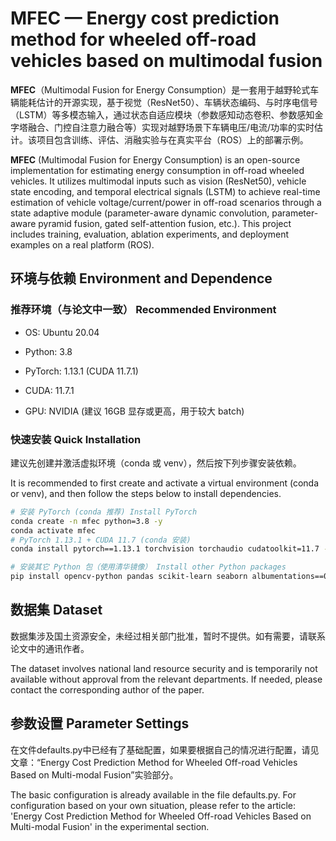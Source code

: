# MFEC — Energy cost prediction method for wheeled off-road vehicles based on multimodal fusion
**MFEC**（Multimodal Fusion for Energy Consumption）是一套用于越野轮式车辆能耗估计的开源实现，基于视觉（ResNet50）、车辆状态编码、与时序电信号（LSTM）等多模态输入，通过状态自适应模块（参数感知动态卷积、参数感知金字塔融合、门控自注意力融合等）实现对越野场景下车辆电压/电流/功率的实时估计。该项目包含训练、评估、消融实验与在真实平台（ROS）上的部署示例。

**MFEC** (Multimodal Fusion for Energy Consumption) is an open-source implementation for estimating energy consumption in off-road wheeled vehicles. It utilizes multimodal inputs such as vision (ResNet50), vehicle state encoding, and temporal electrical signals (LSTM) to achieve real-time estimation of vehicle voltage/current/power in off-road scenarios through a state adaptive module (parameter-aware dynamic convolution, parameter-aware pyramid fusion, gated self-attention fusion, etc.). This project includes training, evaluation, ablation experiments, and deployment examples on a real platform (ROS).
## 环境与依赖 Environment and Dependence
### 推荐环境（与论文中一致） Recommended Environment

- OS: Ubuntu 20.04

- Python: 3.8

- PyTorch: 1.13.1 (CUDA 11.7.1)

- CUDA: 11.7.1

- GPU: NVIDIA (建议 16GB 显存或更高，用于较大 batch)

### 快速安装 Quick Installation
建议先创建并激活虚拟环境（conda 或 venv），然后按下列步骤安装依赖。

It is recommended to first create and activate a virtual environment (conda or venv), and then follow the steps below to install dependencies.
```bash
# 安装 PyTorch (conda 推荐) Install PyTorch
conda create -n mfec python=3.8 -y
conda activate mfec
# PyTorch 1.13.1 + CUDA 11.7 (conda 安装)
conda install pytorch==1.13.1 torchvision torchaudio cudatoolkit=11.7 -c pytorch -c nvidia -y

# 安装其它 Python 包（使用清华镜像） Install other Python packages
pip install opencv-python pandas scikit-learn seaborn albumentations==0.5.2 torchviz -i https://pypi.tuna.tsinghua.edu.cn/simple

```
## 数据集 Dataset
数据集涉及国土资源安全，未经过相关部门批准，暂时不提供。如有需要，请联系论文中的通讯作者。

The dataset involves national land resource security and is temporarily not available without approval from the relevant departments. If needed, please contact the corresponding author of the paper.
## 参数设置 Parameter Settings
在文件defaults.py中已经有了基础配置，如果要根据自己的情况进行配置，请见文章：“Energy Cost Prediction Method for Wheeled Off-road Vehicles Based on Multi-modal Fusion”实验部分。

The basic configuration is already available in the file defaults.py. For configuration based on your own situation, please refer to the article: 'Energy Cost Prediction Method for Wheeled Off-road Vehicles Based on Multi-modal Fusion' in the experimental section.
